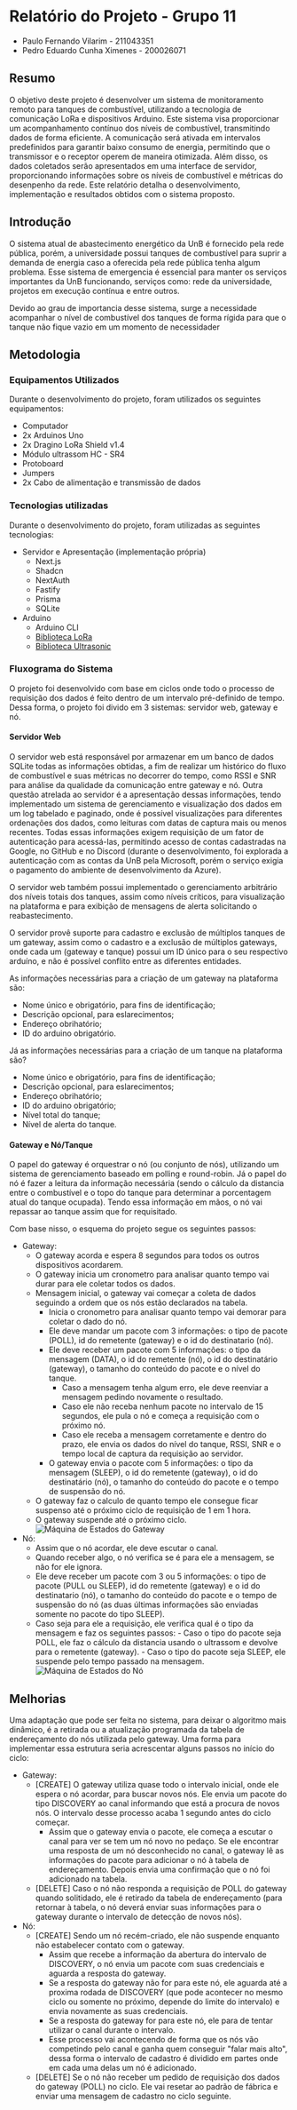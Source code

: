 # Relatório do Projeto - Grupo 11

- Paulo Fernando Vilarim - 211043351
- Pedro Eduardo Cunha Ximenes - 200026071

## Resumo

O objetivo deste projeto é desenvolver um sistema de monitoramento remoto para tanques de combustível, utilizando a tecnologia de comunicação LoRa e dispositivos Arduino. Este sistema visa proporcionar um acompanhamento contínuo dos níveis de combustível, transmitindo dados de forma eficiente. A comunicação será ativada em intervalos predefinidos para garantir baixo consumo de energia, permitindo que o transmissor e o receptor operem de maneira otimizada. Além disso, os dados coletados serão apresentados em uma interface de servidor, proporcionando informações sobre os níveis de combustível e métricas do desenpenho da rede. Este relatório detalha o desenvolvimento, implementação e resultados obtidos com o sistema proposto.

## Introdução

O sistema atual de abastecimento energético da UnB é fornecido pela rede pública, porém, a universidade possui tanques de combustível para suprir a demanda de energia caso a oferecida pela rede pública tenha algum problema. Esse sistema de emergencia é essencial para manter os serviços importantes da UnB funcionando, serviços como: rede da universidade, projetos em execução contínua e entre outros.

Devido ao grau de importancia desse sistema, surge a necessidade acompanhar o nível de combustível dos tanques de forma rígida para que o tanque não fique vazio em um momento de necessidader

## Metodologia

### Equipamentos Utilizados

Durante o desenvolvimento do projeto, foram utilizados os seguintes equipamentos:

- Computador
- 2x Arduinos Uno
- 2x Dragino LoRa Shield v1.4
- Módulo ultrassom HC - SR4
- Protoboard
- Jumpers
- 2x Cabo de alimentação e transmissão de dados

### Tecnologias utilizadas

Durante o desenvolvimento do projeto, foram utilizadas as seguintes tecnologias:

- Servidor e Apresentação (implementação própria)
  - Next.js
  - Shadcn
  - NextAuth
  - Fastify
  - Prisma
  - SQLite
- Arduino
  - Arduino CLI
  - [Biblioteca LoRa](https://github.com/sandeepmistry/arduino-LoRa)
  - [Biblioteca Ultrasonic](https://github.com/ErickSimoes/Ultrasonic)

### Fluxograma do Sistema

O projeto foi desenvolvido com base em ciclos onde todo o processo de requisição dos dados é feito dentro de um intervalo pré-definido de tempo. Dessa forma, o projeto foi divido em 3 sistemas: servidor web, gateway e nó.

#### Servidor Web

O servidor web está responsável por armazenar em um banco de dados SQLite todas as informações obtidas, a fim de realizar um histórico do fluxo de combustível e suas métricas no decorrer do tempo, como RSSI e SNR para análise da qualidade da comunicação entre gateway e nó. Outra questão atrelada ao servidor é a apresentação dessas informações, tendo implementado um sistema de gerenciamento e visualização dos dados em um log tabelado e paginado, onde é possível visualizações para diferentes ordenações dos dados, como leituras com datas de captura mais ou menos recentes. Todas essas informações exigem requisição de um fator de autenticação para acessá-las, permitindo acesso de contas cadastradas na Google, no GitHub e no Discord (durante o desenvolvimento, foi explorada a autenticação com as contas da UnB pela Microsoft, porém o serviço exigia o pagamento do ambiente de desenvolvimento da Azure).

O servidor web também possui implementado o gerenciamento arbitrário dos níveis totais dos tanques, assim como níveis críticos, para visualização na plataforma e para exibição de mensagens de alerta solicitando o reabastecimento.

O servidor provê suporte para cadastro e exclusão de múltiplos tanques de um gateway, assim como o cadastro e a exclusão de múltiplos gateways, onde cada um (gateway e tanque) possui um ID único para o seu respectivo arduíno, e não é possível conflito entre as diferentes entidades.

As informações necessárias para a criação de um gateway na plataforma são:

- Nome único e obrigatório, para fins de identificação;
- Descrição opcional, para eslarecimentos;
- Endereço obrihatório;
- ID do arduino obrigatório.

Já as informações necessárias para a criação de um tanque na plataforma são?

- Nome único e obrigatório, para fins de identificação;
- Descrição opcional, para eslarecimentos;
- Endereço obrihatório;
- ID do arduino obrigatório;
- Nível total do tanque;
- Nível de alerta do tanque.

#### Gateway e Nó/Tanque

O papel do gateway é orquestrar o nó (ou conjunto de nós), utilizando um sistema de gerenciamento baseado em polling e round-robin. Já o papel do nó é fazer a leitura da informação necessária (sendo o cálculo da distancia entre o combustível e o topo do tanque para determinar a porcentagem atual do tanque ocupada). Tendo essa informação em mãos, o nó vai repassar ao tanque assim que for requisitado.

Com base nisso, o esquema do projeto segue os seguintes passos:

- Gateway:
  - O gateway acorda e espera 8 segundos para todos os outros dispositivos acordarem.
  - O gateway inicia um cronometro para analisar quanto tempo vai durar para ele coletar todos os dados.
  - Mensagem inicial, o gateway vai começar a coleta de dados seguindo a ordem que os nós estão declarados na tabela.
    - Inicia o cronometro para analisar quanto tempo vai demorar para coletar o dado do nó.
    - Ele deve mandar um pacote com 3 informações: o tipo de pacote (POLL), id do remetente (gateway) e o id do destinatario (nó).
    - Ele deve receber um pacote com 5 informações: o tipo da mensagem (DATA), o id do remetente (nó), o id do destinatário (gateway), o tamanho do conteúdo do pacote e o nível do tanque.
      - Caso a mensagem tenha algum erro, ele deve reenviar a mensagem pedindo novamente o resultado.
      - Caso ele não receba nenhum pacote no intervalo de 15 segundos, ele pula o nó e começa a requisição com o próximo nó.
      - Caso ele receba a mensagem corretamente e dentro do prazo, ele envia os dados do nível do tanque, RSSI, SNR e o tempo local de captura da requisição ao servidor.
    - O gateway envia o pacote com 5 informações: o tipo da mensagem (SLEEP), o id do remetente (gateway), o id do destinatário (nó), o tamanho do conteúdo do pacote e o tempo de suspensão do nó.
  - O gateway faz o calculo de quanto tempo ele consegue ficar suspenso até o próximo ciclo de requisição de 1 em 1 hora.
  - O gateway suspende até o próximo ciclo.
    ![Máquina de Estados do Gateway](assets/maq-est-gateway.png)
- Nó:
  - Assim que o nó acordar, ele deve escutar o canal.
  - Quando receber algo, o nó verifica se é para ele a mensagem, se não for ele ignora.
  - Ele deve receber um pacote com 3 ou 5 informações: o tipo de pacote (PULL ou SLEEP), id do remetente (gateway) e o id do destinatario (nó), o tamanho do conteúdo do pacote e o tempo de suspensão do nó (as duas últimas informações são enviadas somente no pacote do tipo SLEEP).
  - Caso seja para ele a requisição, ele verifica qual é o tipo da mensagem e faz os seguintes passos: - Caso o tipo do pacote seja POLL, ele faz o cálculo da distancia usando o ultrassom e devolve para o remetente (gateway). - Caso o tipo do pacote seja SLEEP, ele suspende pelo tempo passado na mensagem.
    ![Máquina de Estados do Nó](assets/maq-est-no.png)

## Melhorias

Uma adaptação que pode ser feita no sistema, para deixar o algoritmo mais dinâmico, é a retirada ou a atualização programada da tabela de endereçamento do nós utilizada pelo gateway. Uma forma para implementar essa estrutura seria acrescentar alguns passos no início do ciclo:

- Gateway:
  - [CREATE] O gateway utiliza quase todo o intervalo inicial, onde ele espera o nó acordar, para buscar novos nós. Ele envia um pacote do tipo DISCOVERY ao canal informando que está a procura de novos nós. O intervalo desse processo acaba 1 segundo antes do ciclo começar.
    - Assim que o gateway envia o pacote, ele começa a escutar o canal para ver se tem um nó novo no pedaço. Se ele encontrar uma resposta de um nó desconhecido no canal, o gateway lê as informações do pacote para adicionar o nó à tabela de endereçamento. Depois envia uma confirmação que o nó foi adicionado na tabela.
  - [DELETE] Caso o nó não responda a requisição de POLL do gateway quando solitidado, ele é retirado da tabela de endereçamento (para retornar à tabela, o nó deverá enviar suas informações para o gateway durante o intervalo de detecção de novos nós).
- Nó:
  - [CREATE] Sendo um nó recém-criado, ele não suspende enquanto não estabelecer contato com o gateway.
    - Assim que recebe a informação da abertura do intervalo de DISCOVERY, o nó envia um pacote com suas credenciais e aguarda a resposta do gateway.
    - Se a resposta do gateway não for para este nó, ele aguarda até a proxima rodada de DISCOVERY (que pode acontecer no mesmo ciclo ou somente no próximo, depende do limite do intervalo) e envia novamente as suas credenciais.
    - Se a resposta do gateway for para este nó, ele para de tentar utilizar o canal durante o intervalo.
    - Esse processo vai acontecendo de forma que os nós vão competindo pelo canal e ganha quem conseguir "falar mais alto", dessa forma o intervalo de cadastro é dividido em partes onde em cada uma delas um nó é adicionado.
  - [DELETE] Se o nó não receber um pedido de requisição dos dados do gateway (POLL) no ciclo. Ele vai resetar ao padrão de fábrica e enviar uma mensagem de cadastro no ciclo seguinte.
